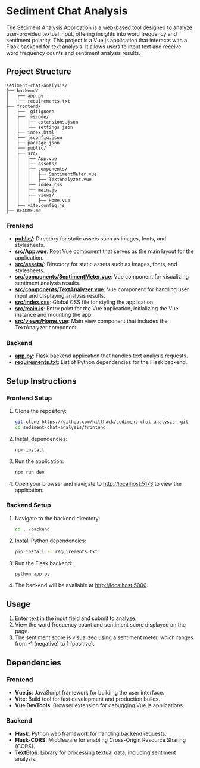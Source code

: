 # Sediment Chat Analysis

The Sediment Analysis Application is a web-based tool designed to analyze user-provided textual input, offering insights into word frequency and sentiment polarity. This project is a Vue.js application that interacts with a Flask backend for text analysis. It allows users to input text and receive word frequency counts and sentiment analysis results.

## Project Structure

```
sediment-chat-analysis/
├── backend/
│   ├── app.py
│   ├── requirements.txt
├── frontend/
│   ├── .gitignore
│   ├── .vscode/
│   │   ├── extensions.json
│   │   ├── settings.json
│   ├── index.html
│   ├── jsconfig.json
│   ├── package.json
│   ├── public/
│   ├── src/
│   │   ├── App.vue
│   │   ├── assets/
│   │   ├── components/
│   │   │   ├── SentimentMeter.vue
│   │   │   ├── TextAnalyzer.vue
│   │   ├── index.css
│   │   ├── main.js
│   │   ├── views/
│   │   │   ├── Home.vue
│   ├── vite.config.js
├── README.md
```

### Frontend
- **[public/](frontend/public/)**: Directory for static assets such as images, fonts, and stylesheets.
- **[src/App.vue](frontend/src/App.vue)**: Root Vue component that serves as the main layout for the application.
- **[src/assets/](frontend/src/assets/)**: Directory for static assets such as images, fonts, and stylesheets.
- **[src/components/SentimentMeter.vue](frontend/src/components/SentimentMeter.vue)**: Vue component for visualizing sentiment analysis results.
- **[src/components/TextAnalyzer.vue](frontend/src/components/TextAnalyzer.vue)**: Vue component for handling user input and displaying analysis results.
- **[src/index.css](frontend/src/index.css)**: Global CSS file for styling the application.
- **[src/main.js](frontend/src/main.js)**: Entry point for the Vue application, initializing the Vue instance and mounting the app.
- **[src/views/Home.vue](frontend/src/views/Home.vue)**: Main view component that includes the TextAnalyzer component.


### Backend
- **[app.py](backend/app.py)**: Flask backend application that handles text analysis requests.
- **[requirements.txt](backend/requirements.txt)**: List of Python dependencies for the Flask backend.

## Setup Instructions

### Frontend Setup
1. Clone the repository:
   ```bash
   git clone https://github.com/hillhack/sediment-chat-analysis-.git
   cd sediment-chat-analysis/frontend
   ```

2. Install dependencies:
   ```bash
   npm install
   ```

3. Run the application:
   ```bash
   npm run dev
   ```

4. Open your browser and navigate to [http://localhost:5173](http://localhost:5173) to view the application.

### Backend Setup
1. Navigate to the backend directory:
   ```bash
   cd ../backend
   ```

2. Install Python dependencies:
   ```bash
   pip install -r requirements.txt
   ```

3. Run the Flask backend:
   ```bash
   python app.py
   ```

4. The backend will be available at [http://localhost:5000](http://localhost:5000).

## Usage
1. Enter text in the input field and submit to analyze.
2. View the word frequency count and sentiment score displayed on the page.
3. The sentiment score is visualized using a sentiment meter, which ranges from -1 (negative) to 1 (positive).

## Dependencies

### Frontend
- **Vue.js**: JavaScript framework for building the user interface.
- **Vite**: Build tool for fast development and production builds.
- **Vue DevTools**: Browser extension for debugging Vue.js applications.

### Backend
- **Flask**: Python web framework for handling backend requests.
- **Flask-CORS**: Middleware for enabling Cross-Origin Resource Sharing (CORS).
- **TextBlob**: Library for processing textual data, including sentiment analysis.